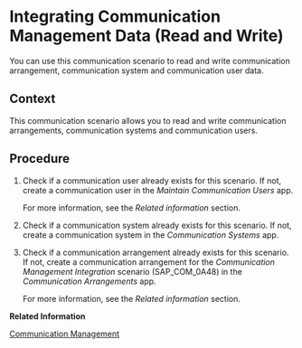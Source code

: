 <!-- loio9f76a684aaac4bddbe0da4f9c682df14 -->

# Integrating Communication Management Data \(Read and Write\)

You can use this communication scenario to read and write communication arrangement, communication system and communication user data.



<a name="loio9f76a684aaac4bddbe0da4f9c682df14__Communication_Arrangement_Integration_ReadWrite_context"/>

## Context

This communication scenario allows you to read and write communication arrangements, communication systems and communication users.



<a name="loio9f76a684aaac4bddbe0da4f9c682df14__Communication_Arrangement_Integration_ReadWrite_steps"/>

## Procedure

1.  Check if a communication user already exists for this scenario. If not, create a communication user in the *Maintain Communication Users* app.

    For more information, see the *Related information* section.

2.  Check if a communication system already exists for this scenario. If not, create a communication system in the *Communication Systems* app.

3.  Check if a communication arrangement already exists for this scenario. If not, create a communication arrangement for the *Communication Management Integration* scenario \(SAP\_COM\_0A48\) in the *Communication Arrangements* app.

    For more information, see the *Related information* section.


**Related Information**  


[Communication Management](../50-administration-and-ops/communication-management-2e84a10.md "The communication management apps allow you to integrate your system or solution with other systems to enable data exchange.")

